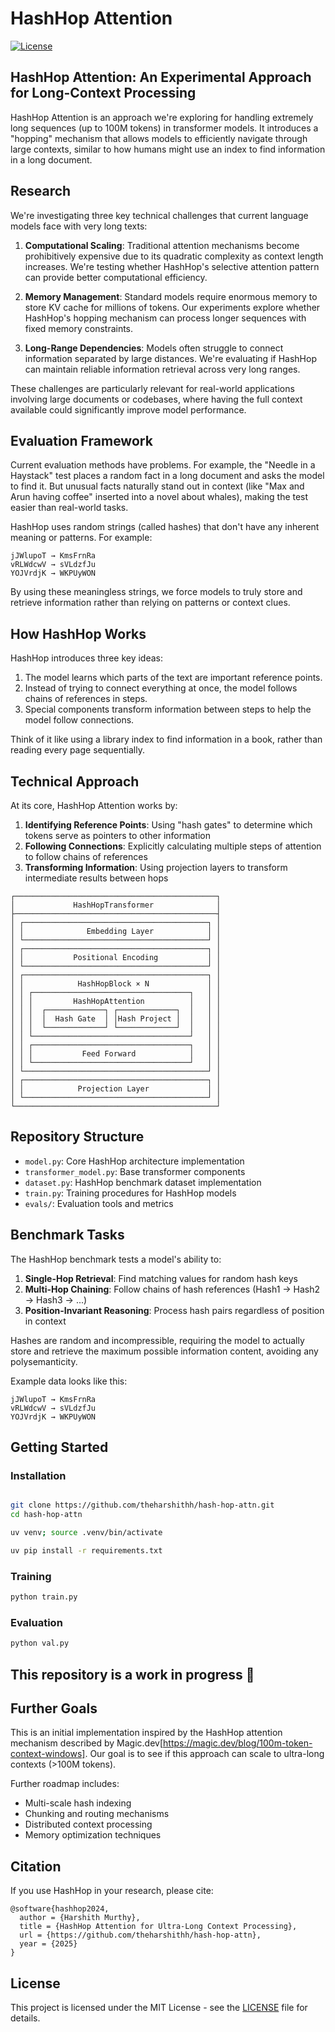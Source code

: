 # HashHop Attention

[![License](https://img.shields.io/badge/License-MIT-blue.svg)](https://opensource.org/licenses/MIT)

## HashHop Attention: An Experimental Approach for Long-Context Processing

HashHop Attention is an approach we're exploring for handling extremely long sequences (up to 100M tokens) in transformer models. It introduces a "hopping" mechanism that allows models to efficiently navigate through large contexts, similar to how humans might use an index to find information in a long document.

## Research 

We're investigating three key technical challenges that current language models face with very long texts:

1. **Computational Scaling**: Traditional attention mechanisms become prohibitively expensive due to its quadratic complexity as context length increases. We're testing whether HashHop's selective attention pattern can provide better computational efficiency.

2. **Memory Management**: Standard models require enormous memory to store KV cache for millions of tokens. Our experiments explore whether HashHop's hopping mechanism can process longer sequences with fixed memory constraints.

3. **Long-Range Dependencies**: Models often struggle to connect information separated by large distances. We're evaluating if HashHop can maintain reliable information retrieval across very long ranges.

These challenges are particularly relevant for real-world applications involving large documents or codebases, where having the full context available could significantly improve model performance.

## Evaluation Framework

Current evaluation methods have problems. For example, the "Needle in a Haystack" test places a random fact in a long document and asks the model to find it. But unusual facts naturally stand out in context (like "Max and Arun having coffee" inserted into a novel about whales), making the test easier than real-world tasks.

HashHop uses random strings (called hashes) that don't have any inherent meaning or patterns. For example:
```
jJWlupoT → KmsFrnRa
vRLWdcwV → sVLdzfJu
YOJVrdjK → WKPUyWON
```

By using these meaningless strings, we force models to truly store and retrieve information rather than relying on patterns or context clues.

## How HashHop Works

HashHop introduces three key ideas:

1. The model learns which parts of the text are important reference points.
2. Instead of trying to connect everything at once, the model follows chains of references in steps.
3. Special components transform information between steps to help the model follow connections.

Think of it like using a library index to find information in a book, rather than reading every page sequentially.

## Technical Approach

At its core, HashHop Attention works by:

1. **Identifying Reference Points**: Using "hash gates" to determine which tokens serve as pointers to other information
2. **Following Connections**: Explicitly calculating multiple steps of attention to follow chains of references
3. **Transforming Information**: Using projection layers to transform intermediate results between hops

```
┌─────────────────────────────────────────────┐
│             HashHopTransformer              │
├─────────────────────────────────────────────┤
│ ┌─────────────────────────────────────────┐ │
│ │              Embedding Layer            │ │
│ └─────────────────────────────────────────┘ │
│ ┌─────────────────────────────────────────┐ │
│ │           Positional Encoding           │ │
│ └─────────────────────────────────────────┘ │
│ ┌─────────────────────────────────────────┐ │
│ │            HashHopBlock × N             │ │
│ │ ┌───────────────────────────────────┐   │ │
│ │ │         HashHopAttention          │   │ │
│ │ │  ┌─────────────┐ ┌─────────────┐  │   │ │
│ │ │  │  Hash Gate  │ │Hash Project │  │   │ │
│ │ │  └─────────────┘ └─────────────┘  │   │ │
│ │ └───────────────────────────────────┘   │ │
│ │ ┌───────────────────────────────────┐   │ │
│ │ │           Feed Forward            │   │ │
│ │ └───────────────────────────────────┘   │ │
│ └─────────────────────────────────────────┘ │
│ ┌─────────────────────────────────────────┐ │
│ │            Projection Layer             │ │
│ └─────────────────────────────────────────┘ │
└─────────────────────────────────────────────┘
```

## Repository Structure

- `model.py`: Core HashHop architecture implementation
- `transformer_model.py`: Base transformer components
- `dataset.py`: HashHop benchmark dataset implementation
- `train.py`: Training procedures for HashHop models
- `evals/`: Evaluation tools and metrics

## Benchmark Tasks

The HashHop benchmark tests a model's ability to:

1. **Single-Hop Retrieval**: Find matching values for random hash keys
2. **Multi-Hop Chaining**: Follow chains of hash references (Hash1 → Hash2 → Hash3 → ...)
3. **Position-Invariant Reasoning**: Process hash pairs regardless of position in context

Hashes are random and incompressible, requiring the model to actually store and retrieve the maximum possible information content, avoiding any polysemanticity.

Example data looks like this:
```
jJWlupoT → KmsFrnRa
vRLWdcwV → sVLdzfJu
YOJVrdjK → WKPUyWON
```
## Getting Started

### Installation

```bash

git clone https://github.com/theharshithh/hash-hop-attn.git
cd hash-hop-attn

uv venv; source .venv/bin/activate

uv pip install -r requirements.txt
```

### Training

```bash
python train.py
```

### Evaluation

```bash
python val.py
```

## This repository is a work in progress 👷

## Further Goals

This is an initial implementation inspired by the HashHop attention mechanism described by Magic.dev[https://magic.dev/blog/100m-token-context-windows]. Our goal is to see if this approach can scale to ultra-long contexts (>100M tokens).

Further roadmap includes:
- Multi-scale hash indexing
- Chunking and routing mechanisms
- Distributed context processing
- Memory optimization techniques

## Citation

If you use HashHop in your research, please cite:

```
@software{hashhop2024,
  author = {Harshith Murthy},
  title = {HashHop Attention for Ultra-Long Context Processing},
  url = {https://github.com/theharshithh/hash-hop-attn},
  year = {2025}
}
```

## License

This project is licensed under the MIT License - see the [LICENSE](LICENSE) file for details.
